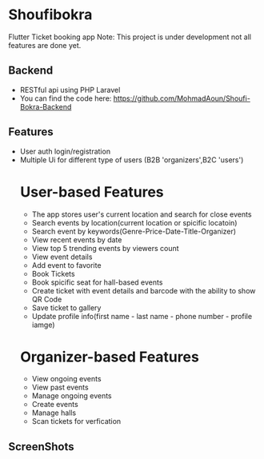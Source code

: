 # Shoufibokra
Flutter Ticket booking app
Note: This project is under development not all features are done yet.
## Backend
- RESTful api using PHP Laravel
- You can find the code here: https://github.com/MohmadAoun/Shoufi-Bokra-Backend
## Features
- User auth login/registration
- Multiple Ui for different type of users (B2B 'organizers',B2C 'users')
  # User-based Features
  - The app stores user's current location and search for close events
  - Search events by location(current location or spicific locatoin)
  - Search event by keywords(Genre-Price-Date-Title-Organizer) 
  - View recent events by date
  - View top 5 trending events by viewers count
  - View event details
  - Add event to favorite
  - Book Tickets
  - Book spicific seat for hall-based events
  - Create ticket with event details and barcode with the ability to show QR Code
  - Save ticket to gallery
  - Update profile info(first name - last name - phone number - profile iamge)
  # Organizer-based Features
  - View ongoing events
  - View past events
  - Manage ongoing events
  - Create events
  - Manage halls
  - Scan tickets for verfication
## ScreenShots
